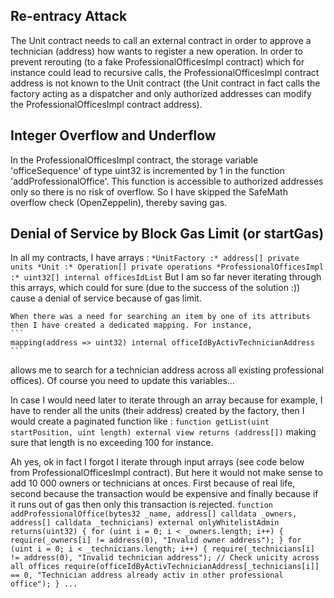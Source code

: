 ## Re-entracy Attack
The Unit contract needs to call an external contract in order to approve a technician (address) how wants to register a new operation. In order to prevent rerouting (to a fake ProfessionalOfficesImpl contract) which for instance could lead to recursive calls, the ProfessionalOfficesImpl contract address is not known to the Unit contract (the Unit contract in fact calls the factory acting as a dispatcher and only authorized addresses can modify the ProfessionalOfficesImpl contract address).

## Integer Overflow and Underflow
In the ProfessionalOfficesImpl contract, the storage variable 'officeSequence' of type uint32 is incremented by 1 in the function 'addProfessionalOffice'. This function is accessible to authorized addresses only so there is no risk of overflow. So I have skipped the SafeMath overflow check (OpenZeppelin), thereby saving gas.

## Denial of Service by Block Gas Limit (or startGas)
In all my contracts, I have arrays :
    ```
    *UnitFactory :* address[] private units
    *Unit :* Operation[] private operations
    *ProfessionalOfficesImpl :* uint32[] internal officesIdList
    ```
But I am so far never iterating through this arrays, which could for sure (due to the success of the solution :)) cause a denial of service because of gas limit.

    When there was a need for searching an item by one of its attributs then I have created a dedicated mapping. For instance, 
    ```
    mapping(address => uint32) internal officeIdByActivTechnicianAddress
    ```
allows me to search for a technician address across all existing professional offices). Of course you need to update this variables...

In case I would need later to iterate through an array because for example, I have to render all the units (their address) created by the factory, then I would create a paginated function like :
    ```
    function getList(uint startPosition, uint length) external view returns (address[])
    ```
making sure that length is no exceeding 100 for instance.

Ah yes, ok in fact I forgot I iterate through input arrays (see code below from ProfessionalOfficesImpl contract). But here it would not make sense to add 10 000 owners or technicians at onces. First because of real life, second because the transaction would be expensive and finally because if it runs out of gas then only this transaction is rejected. 
    ```
    function addProfessionalOffice(bytes32 _name, address[] calldata _owners, address[] calldata _technicians) external onlyWhitelistAdmin returns(uint32) {
        for (uint i = 0; i < _owners.length; i++) {
            require(_owners[i] != address(0), "Invalid owner address");
        }
        for (uint i = 0; i < _technicians.length; i++) {
            require(_technicians[i] != address(0), "Invalid technician address");
            // Check unicity across all offices
            require(officeIdByActivTechnicianAddress[_technicians[i]] == 0, "Technician address already activ in other professional office");
        }
        ...
    ```


  

